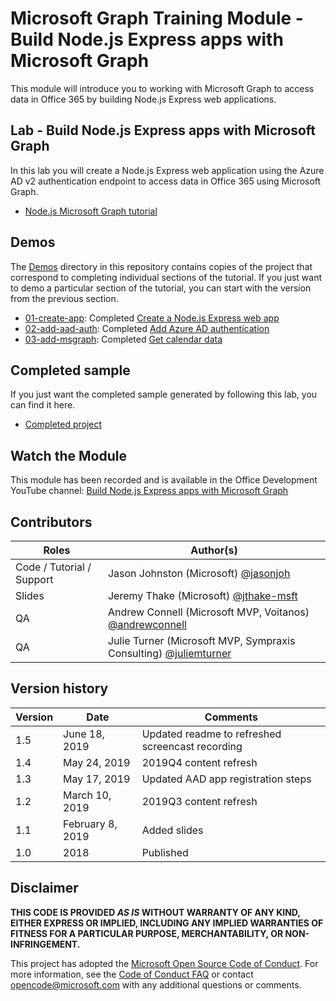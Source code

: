 # Microsoft Graph Training Module - Build Node.js Express apps with Microsoft Graph

This module will introduce you to working with Microsoft Graph to access data in Office 365 by building Node.js Express web applications.

## Lab - Build Node.js Express apps with Microsoft Graph

In this lab you will create a Node.js Express web application using the Azure AD v2 authentication endpoint to access data in Office 365 using Microsoft Graph.

- [Node.js Microsoft Graph tutorial](https://docs.microsoft.com/graph/training/node-tutorial)

## Demos

The [Demos](./Demos) directory in this repository contains copies of the project that correspond to completing individual sections of the tutorial. If you just want to demo a particular section of the tutorial, you can start with the version from the previous section.

- [01-create-app](Demos/01-create-app): Completed [Create a Node.js Express web app](https://docs.microsoft.com/graph/training/node-tutorial?tutorial-step=1)
- [02-add-aad-auth](Demos/02-add-aad-auth): Completed [Add Azure AD authentication](https://docs.microsoft.com/graph/training/node-tutorial?tutorial-step=3)
- [03-add-msgraph](Demos/03-add-msgraph): Completed [Get calendar data](https://docs.microsoft.com/graph/training/node-tutorial?tutorial-step=4)

## Completed sample

If you just want the completed sample generated by following this lab, you can find it here.

- [Completed project](Demos/03-add-msgraph)

## Watch the Module

This module has been recorded and is available in the Office Development YouTube channel: [Build Node.js Express apps with Microsoft Graph](https://youtu.be/n6q8Cm-pTYY)

## Contributors

|           Roles            |                                           Author(s)                                           |
| -------------------------- | --------------------------------------------------------------------------------------------- |
| Code / Tutorial  / Support | Jason Johnston (Microsoft) [@jasonjoh](//github.com/jasonjoh)                                 |
| Slides                     | Jeremy Thake (Microsoft) [@jthake-msft](//github.com/jthake-msft)                             |
| QA                         | Andrew Connell (Microsoft MVP, Voitanos) [@andrewconnell](//github.com/andrewconnell)         |
| QA                         | Julie Turner (Microsoft MVP, Sympraxis Consulting) [@juliemturner](//github.com/juliemturner) |

## Version history

| Version |       Date       |                     Comments                     |
| ------- | ---------------- | ------------------------------------------------ |
| 1.5     | June 18, 2019    | Updated readme to refreshed screencast recording |
| 1.4     | May 24, 2019     | 2019Q4 content refresh                           |
| 1.3     | May 17, 2019     | Updated AAD app registration steps               |
| 1.2     | March 10, 2019   | 2019Q3 content refresh                           |
| 1.1     | February 8, 2019 | Added slides                                     |
| 1.0     | 2018             | Published                                        |

## Disclaimer

**THIS CODE IS PROVIDED *AS IS* WITHOUT WARRANTY OF ANY KIND, EITHER EXPRESS OR IMPLIED, INCLUDING ANY IMPLIED WARRANTIES OF FITNESS FOR A PARTICULAR PURPOSE, MERCHANTABILITY, OR NON-INFRINGEMENT.**

This project has adopted the [Microsoft Open Source Code of Conduct](https://opensource.microsoft.com/codeofconduct/). For more information, see the [Code of Conduct FAQ](https://opensource.microsoft.com/codeofconduct/faq/) or contact [opencode@microsoft.com](mailto:opencode@microsoft.com) with any additional questions or comments.